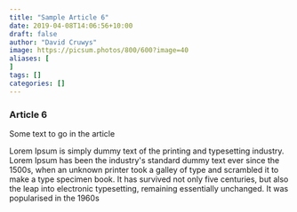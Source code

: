 ```yaml
---
title: "Sample Article 6"
date: 2019-04-08T14:06:56+10:00
draft: false
author: "David Cruwys"
image: https://picsum.photos/800/600?image=40
aliases: [
]
tags: []
categories: []
---
```



### Article 6

Some text to go in the article

Lorem Ipsum is simply dummy text of the printing and typesetting industry. Lorem Ipsum has been the industry's standard dummy text ever since the 1500s, when an unknown printer took a galley of type and scrambled it to make a type specimen book. It has survived not only five centuries, but also the leap into electronic typesetting, remaining essentially unchanged. It was popularised in the 1960s


